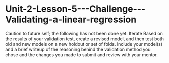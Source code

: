 # Unit-2-Lesson-5---Challenge---Validating-a-linear-regression
Caution to future self; the following has not been done yet:  Iterate Based on the results of your validation test, create a revised model, and then test both old and new models on a new holdout or set of folds.  Include your model(s) and a brief writeup of the reasoning behind the validation method you chose and the changes you made to submit and review with your mentor.
